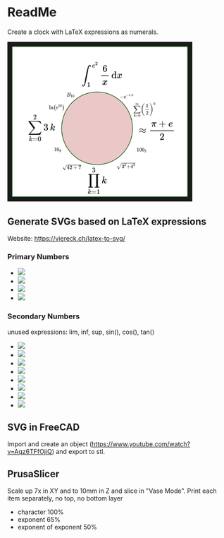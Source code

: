 # ReadMe

Create a clock with LaTeX expressions as numerals. 


<img width="400" border="10" src="https://github.com/ClodFrie/3D-ClockFace/blob/main/MockUp.png">



## Generate SVGs based on LaTeX expressions

Website: https://viereck.ch/latex-to-svg/


### Primary Numbers
* <img src="https://render.githubusercontent.com/render/math?math=\color{red}12=\int_{1}^{e^2}\frac{6}{x}\,\textrm{d}x">
* <img src="https://render.githubusercontent.com/render/math?math=\color{red}3=\approx\frac{\pi%2Be}{2}">
* <img src="https://render.githubusercontent.com/render/math?math=\color{red}6=\prod_{1}^3\,k">
* <img src="https://render.githubusercontent.com/render/math?math=\color{red}9=\sqrt[\leftroot{2}\uproot{3}2]{81}\, ||\, 1001_2\, ||\, \sum_{k=0}^{2}3\,k">
### Secondary Numbers 
unused expressions: lim, inf, sup, sin(), cos(), tan()
* <img src="https://render.githubusercontent.com/render/math?math=\color{red}1=-e^{-i\,\pi}">
* <img src="https://render.githubusercontent.com/render/math?math=\color{red}2 = \sum_{k=0}^{\infty}\left(\frac{1}{2}\right)^k">
* <img src="https://render.githubusercontent.com/render/math?math=\color{red}4 = 100_2">
* <img src="https://render.githubusercontent.com/render/math?math=\color{red}5 = \sqrt{3^2%2B4^2}">
* <img src="https://render.githubusercontent.com/render/math?math=\color{red}7 = \sqrt{42%2B7}">
* <img src="https://render.githubusercontent.com/render/math?math=\color{red}8 = 10_8">
* <img src="https://render.githubusercontent.com/render/math?math=\color{red}10 = \ln\left(e^{10}\right)">
* <img src="https://render.githubusercontent.com/render/math?math=\color{red}11 = B_{16}">

## SVG in FreeCAD

Import and create an object (https://www.youtube.com/watch?v=Aqz6TFfOjiQ) and export to stl.

## PrusaSlicer

Scale up 7x in XY and to 10mm in Z and slice in "Vase Mode". Print each item separately, no top, no bottom layer

* character 100%
* exponent 65% 
* exponent of exponent 50%
